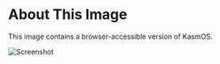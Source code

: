 # About This Image

This image contains a browser-accessible version of KasmOS.

![Screenshot][Image_Screenshot]

[Image_Screenshot]: https://5856039.fs1.hubspotusercontent-na1.net/hubfs/5856039/dockerhub/image-screenshots/core-kasmos.png "Image Screenshot"
